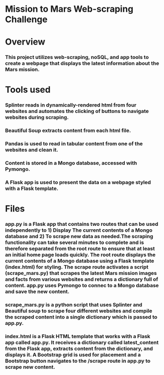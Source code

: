 # Mission to Mars Web-scraping Challenge
# Overview
### This project utilizes web-scraping, noSQL, and app tools to create a webpage that displays the latest information about the Mars mission.
# Tools used
### Splinter reads in dynamically-rendered html from four websites and automates the clicking of buttons to navigate websites during scraping.
### Beautiful Soup extracts content from each html file.
### Pandas is used to read in tabular content from one of the websites and clean it.
### Content is stored in a Mongo database, accessed with Pymongo. 
### A Flask app is used to present the data on a webpage styled with a Flask template.
# Files
### app.py is a Flask app that contains two routes that can be used independently to 1) Display The current contents of a Mongo database and 2) To scrape new data as needed.The scraping functionality can take several minutes to complete and is therefore separated from the root route to ensure that at least an initial home page loads quickly. The root route displays the current contents of a Mongo database using a Flask template (index.html) for styling. The scrape route activates a script (scrape_mars.py) that scrapes the latest Mars mission images and facts from various websites and returns a dictionary full of content. app.py uses Pymongo to connec to a Mongo database and save the new content.

### scrape_mars.py is a python script that uses Splinter and Beautiful soup to scrape four different websites and compile the scraped content into a single dictionary which is passed to app.py.
### index.html is a Flask HTML template that works with a Flask app called app.py. It receives a dictionary called latest_content from the Flask app, extracts content from the dictionary, and displays it. A Bootstrap grid is used for placement and a Bootstrap button navigates to the /scrape route in app.py to scrape new content.